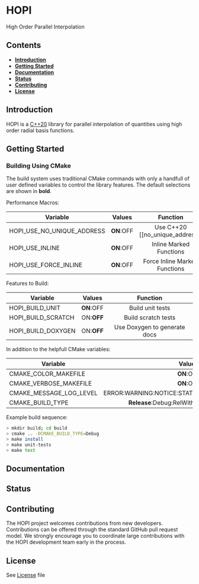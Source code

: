 # HOPI
High Order Parallel Interpolation

## Contents
* **[Introduction](#introduction)**
* **[Getting Started](#getting-started)**
* **[Documentation](#documentation)**
* **[Status](#status)**
* **[Contributing](#contributing)**
* **[License](#License)**


## Introduction
HOPI is a [C++20](https://en.wikipedia.org/wiki/C%2B%2B20) library for
parallel interpolation of quantities using high order radial basis functions.

## Getting Started

### Building Using CMake
The build system uses traditional CMake commands with 
only a handfull of user defined variables to control the 
library features.  The default selections are shown in **bold**.

Performance Macros:

| Variable                     | Values     | Function                          |
| ---------------------------- |:----------:|:---------------------------------:|
| HOPI_USE_NO_UNIQUE_ADDRESS   | **ON**:OFF | Use C++20 [[no_unique_address]]   |
| HOPI_USE_INLINE              | **ON**:OFF | Inline Marked Functions           |
| HOPI_USE_FORCE_INLINE        | **ON**:OFF | Force Inline Marked Functions     |

Features to Build:

| Variable                     | Values     | Function                          |
| ---------------------------- |:----------:|:---------------------------------:|
| HOPI_BUILD_UNIT              | **ON**:OFF | Build unit tests                  |
| HOPI_BUILD_SCRATCH           | ON:**OFF** | Build scratch tests               |
| HOPI_BUILD_DOXYGEN           | ON:**OFF** | Use Doxygen to generate docs      |

In addition to the helpfull CMake variables:

| Variable                | Values                                              |
| ----------------------- |:---------------------------------------------------:|
| CMAKE_COLOR_MAKEFILE    | **ON**:OFF                                          |
| CMAKE_VERBOSE_MAKEFILE  | **ON**:OFF                                          |
| CMAKE_MESSAGE_LOG_LEVEL | ERROR:WARNING:NOTICE:STATUS:**VERBOSE**:DEBUG:TRACE |
| CMAKE_BUILD_TYPE        | **Release**:Debug:RelWithDebInfo:MinSizeRel         |

Example build sequence:

```bash
> mkdir build; cd build
> cmake .. -DCMAKE_BUILD_TYPE=Debug
> make install 
> make unit-tests
> make test
```

## Documentation

## Status

## Contributing
The HOPI project welcomes contributions from new developers. Contributions can be offered through the standard GitHub pull request model. We strongly encourage you to coordinate large contributions with the HOPI development team early in the process.

## License
See [License](LICENSE) file
